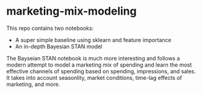 # marketing-mix-modeling

This repo contains two notebooks:
- A super simple baseline using sklearn and feature importance
- An in-depth Bayesian STAN model


The Bayseian STAN notebook is much more interesting and follows a modern attempt to model a marketing mix of spending and learn the most effective channels of spending based on spending, impressions, and sales. It takes into account seasonlity, market conditions, time-lag effects of marketing, and more.
